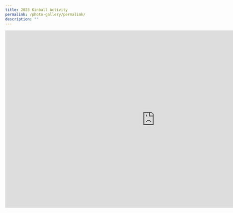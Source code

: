 ```yaml
---
title: 2023 Kinball Activity
permalink: /photo-gallery/permalink/
description: ""
---
```

<iframe allowfullscreen="true" height="569" width="960" frameborder="0" src="https://docs.google.com/presentation/d/e/2PACX-1vSwVSrVl3yJ7oH-P1THkmldybKdHVKasY26f9cSAMqnQCipI7MG6vO-8UJxrx6uPMjB79Upu1w6fwgh/embed?start=true&amp;loop=true&amp;delayms=3000"></iframe>